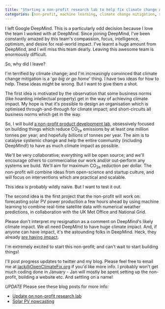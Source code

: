 ```yaml
---
title: "Starting a non-profit research lab to help fix climate change ASAP"
categories: [non-profit, machine learning, climate change mitigation, software engineering]
---
```


I left Google DeepMind.  This is a particularly odd decision because I love the team I worked with at DeepMind.  Since joining DeepMind, I've been constantly amazed by this team's compassion, focus, intelligence, optimism, and desire for real-world impact.  I've learnt a huge amount from DeepMind, and I will miss this team dearly.  Leaving this awesome team is enormously difficult.

So, why did I leave?

I'm terrified by climate change; and I'm increasingly convinced that climate change mitigation is a '_go big or go home_' thing.  I have two ideas for how to help.  These ideas might be wrong.  But I want to give them a shot.

The first idea is motivated by the observation that some business norms (like hoarding intellectual property) get in the way of achieving climate impact.  My hope is that it's possible to design an organisation which is optimised through-and-through for climate impact; and short-circuits all business norms which get in the way.

So, I will build [a non-profit product development lab](https://docs.google.com/document/d/1sfBJ48_hxSEH-XFrwmH0leS4rSsrBKgwzfoeoqGRPfg/edit?usp=sharing), obsessively focused on building things which reduce CO<sub>2e</sub> emissions by at least one million tonnes per year; and hopefully _billions_ of tonnes per year.  The aim is to catalyse systemic change and help the entire community (including DeepMind!) to have as much climate impact as possible.

We'll be very collaborative; everything will be open source; and we'll encourage others to commercialise our work and/or out-perform any systems we build.  We'll aim for maximum CO<sub>2e</sub> reduction per dollar.  The non-profit will combine ideas from open-science and startup culture, and will focus on interventions which are practical and scalable.

This idea is probably wildly naive.  But I want to test it out.

The second idea is the first project that the non-profit will work on: forecasting solar PV power production a few hours ahead by using machine learning to combine real-time satellite data with numerical weather predictions, in collaboration with the UK Met Office and National Grid.

Please don't interpret my resignation as a comment on DeepMind's likely climate impact.  We all need DeepMind to have huge climate impact.  And, if anyone can have impact, it's the astounding folks in DeepMind.  Heck, they already [are having impact](https://deepmind.com/blog/safety-first-ai-autonomous-data-centre-cooling-and-industrial-control/).

I'm extremely excited to start this non-profit; and can't wait to start building things!

I'll post progress updates to twitter and my blog.  Please feel free to email me at jack@OpenClimateFix.org if you'd like more info.  I probably won't get much coding done in January - Jan will mostly be spent setting up the non-profit, building a website etc.  And settling on a name!

*UPDATE*
Please see these blog posts for more info:
* [Update on non-profit research lab](/blog/2019-01-09-update)
* [Solar PV nowcasting](/blog/2019-01-09-solar-pv-nowcasting)
